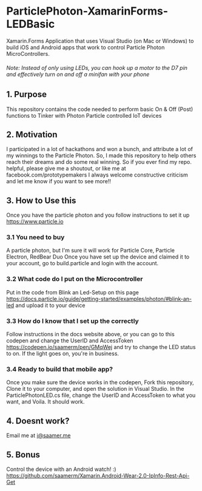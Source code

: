 # ParticlePhoton-XamarinForms-LEDBasic
Xamarin.Forms Application that uses Visual Studio (on Mac or Windows) to build iOS and Android apps that work to control Particle Photon MicroControllers. 
###### Note: Instead of only using LEDs, you can hook up a motor to the D7 pin and effectively turn on and off a minifan with your phone

## 1. Purpose
This repository contains the code needed to perform basic On & Off (Post) functions to Tinker with Photon Particle controlled IoT devices

## 2. Motivation
I participated in a lot of hackathons and won a bunch, and attribute a lot of my winnings to the Particle Photon. So, I made this repository to help others reach their dreams and do some real winning.
So if you ever find my repo. helpful, please give me a shoutout, or like me at facebook.com/prototypemakers
I always welcome constructive criticism and let me know if you want to see more!!

## 3. How to Use this
Once you have the particle photon and you follow instructions to set it up https://www.particle.io
### 3.1 You need to buy
A particle photon, but I'm sure it will work for Particle Core, Particle Electron, RedBear Duo
Once you have set up the device and claimed it to your account, go to build.particle and login with the account. 

### 3.2 What code do I put on the Microcontroller
Put in the code from Blink an Led-Setup on this page https://docs.particle.io/guide/getting-started/examples/photon/#blink-an-led and upload it to your device

### 3.3 How do I know that I set up the  correctly
Follow instructions in the docs website above, or you can go to this codepen and change the UserID and AccessToken https://codepen.io/saamerm/pen/GMqWej and try to change the LED status to on. If the light goes on, you're in business.

### 3.4 Ready to build that mobile app?
Once you make sure the device works in the codepen, Fork this repository, Clone it to your computer, and open the solution in Visual Studio.
In the ParticlePhotonLED.cs file, change the UserID and AccessToken to what you want, and Voila. It should work.

## 4. Doesnt work?
Email me at i@saamer.me

## 5. Bonus
Control the device with an Android watch! :) https://github.com/saamerm/Xamarin.Android-Wear-2.0-IpInfo-Rest-Api-Get
